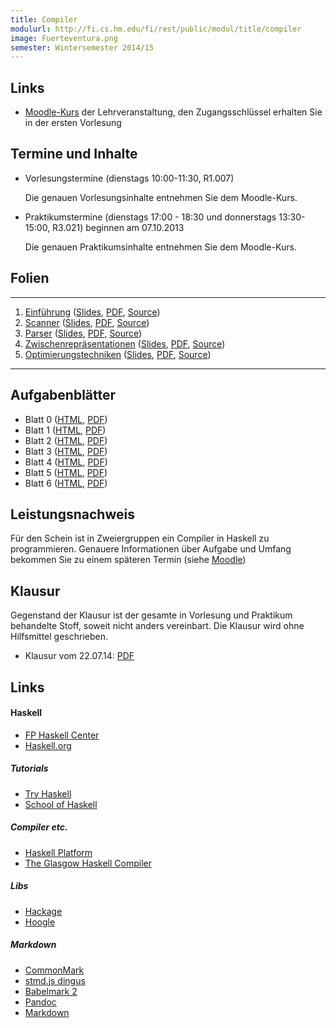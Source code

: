 ```yaml
---
title: Compiler
modulurl: http://fi.cs.hm.edu/fi/rest/public/modul/title/compiler
image: Fuerteventura.png
semester: Wintersemester 2014/15
---
```


<div class="row">
<div class="span6">

## Links

-   [Moodle-Kurs](https://moodle.hm.edu/course/view.php?id=5448) der Lehrveranstaltung,
    den Zugangsschlüssel erhalten Sie in der ersten Vorlesung

## Termine und Inhalte

-   Vorlesungstermine (dienstags 10:00-11:30, R1.007)

    Die genauen Vorlesungsinhalte entnehmen Sie dem Moodle-Kurs.

-   Praktikumstermine (dienstags 17:00 - 18:30 und donnerstags 13:30-15:00, R3.021) beginnen am
    07.10.2013

    Die genauen Praktikumsinhalte entnehmen Sie dem Moodle-Kurs.

## Folien

--- ------------------------------------------------------------------------------------------ -------------------------------------------------------------------------------------------------------------------------------------------------
1.  [Einführung](/lectures/compiler/html/01_Einfuehrung.html)                                  ([Slides](/lectures/compiler/presentation/01_Einfuehrung.html), [PDF](/lectures/compiler/pdf/01_Einfuehrung.pdf), [Source](https://github.com/obcode/compiler/blob/master/01_Einfuehrung.txt))
2.  [Scanner](/lectures/compiler/html/02_Scanner.html)                                         ([Slides](/lectures/compiler/presentation/02_Scanner.html), [PDF](/lectures/compiler/pdf/02_Scanner.pdf), [Source](https://github.com/obcode/compiler/blob/master/02_Scanner.txt))
3.  [Parser](/lectures/compiler/html/03_Parser.html)                                           ([Slides](/lectures/compiler/presentation/03_Parser.html), [PDF](/lectures/compiler/pdf/03_Parser.pdf), [Source](https://github.com/obcode/compiler/blob/master/03_Parser.txt))
4.  [Zwischenrepräsentationen](/lectures/compiler/html/04_Zwischenrepraesentationen.html)      ([Slides](/lectures/compiler/presentation/04_Zwischenrepraesentationen.html), [PDF](/lectures/compiler/pdf/04_Zwischenrepraesentationen.pdf), [Source](https://github.com/obcode/compiler/blob/master/04_Zwischenrepraesentationen.txt))
5.  [Optimierungstechniken](/lectures/compiler/html/05_Optimierungstechniken.html)             ([Slides](/lectures/compiler/presentation/05_Optimierungstechniken.html), [PDF](/lectures/compiler/pdf/05_Optimierungstechniken.pdf), [Source](https://github.com/obcode/compiler/blob/master/05_Optimierungstechniken.txt))
--- ------------------------------------------------------------------------------------------ -------------------------------------------------------------------------------------------------------------------------------------------------

## Aufgabenblätter

-   Blatt 0 ([HTML](/lectures/compiler/html/Blatt00.html),
             [PDF](/lectures/compiler/pdf/Blatt00.pdf))
-   Blatt 1 ([HTML](/lectures/compiler/html/Blatt01.html),
             [PDF](/lectures/compiler/pdf/Blatt01.pdf))
-   Blatt 2 ([HTML](/lectures/compiler/html/Blatt02.html),
             [PDF](/lectures/compiler/pdf/Blatt02.pdf))
-   Blatt 3 ([HTML](/lectures/compiler/html/Blatt03.html),
             [PDF](/lectures/compiler/pdf/Blatt03.pdf))
-   Blatt 4 ([HTML](/lectures/compiler/html/Blatt04.html),
             [PDF](/lectures/compiler/pdf/Blatt04.pdf))
-   Blatt 5 ([HTML](/lectures/compiler/html/Blatt05.html),
             [PDF](/lectures/compiler/pdf/Blatt05.pdf))
-   Blatt 6 ([HTML](/lectures/compiler/html/Blatt06.html),
             [PDF](/lectures/compiler/pdf/Blatt06.pdf))

</div>
<div class="span6">

## Leistungsnachweis

Für den Schein ist in Zweiergruppen ein Compiler in Haskell zu programmieren.
Genauere Informationen über Aufgabe und Umfang bekommen Sie zu einem späteren
Termin (siehe [Moodle](https://moodle.hm.edu/course/view.php?id=5448))

## Klausur

Gegenstand der Klausur ist der gesamte in Vorlesung und Praktikum
behandelte Stoff, soweit nicht anders vereinbart. Die Klausur
wird ohne Hilfsmittel geschrieben.


-   Klausur vom 22.07.14: [PDF](/lectures/compiler/pdf/KlausurSS2014.pdf)

## Links

#### Haskell

-   [FP Haskell Center](https://www.fpcomplete.com/)
-   [Haskell.org](http://haskell.org/)

##### Tutorials

-   [Try Haskell](http://tryhaskell.org/)
-   [School of Haskell](https://haskell.fpcomplete.com/school)

##### Compiler etc.

-   [Haskell Platform](http://www.haskell.org/platform/)
-   [The Glasgow Haskell Compiler](http://www.haskell.org/ghc/)

##### Libs

-   [Hackage](http://hackage.haskell.org/)
-   [Hoogle](http://www.haskell.org/hoogle/)

##### Markdown

-   [CommonMark](http://commonmark.org/)
-   [stmd.js dingus](http://jgm.github.io/stmd/js/)
-   [Babelmark 2](http://johnmacfarlane.net/babelmark2/)
-   [Pandoc](http://johnmacfarlane.net/pandoc/)
-   [Markdown](http://daringfireball.net/projects/markdown/)


</div>
</div>
